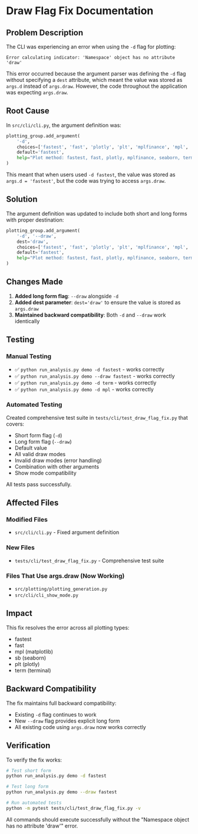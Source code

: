 # Draw Flag Fix Documentation

## Problem Description

The CLI was experiencing an error when using the `-d` flag for plotting:
```
Error calculating indicator: 'Namespace' object has no attribute 'draw'
```

This error occurred because the argument parser was defining the `-d` flag without specifying a `dest` attribute, which meant the value was stored as `args.d` instead of `args.draw`. However, the code throughout the application was expecting `args.draw`.

## Root Cause

In `src/cli/cli.py`, the argument definition was:
```python
plotting_group.add_argument(
    '-d',
    choices=['fastest', 'fast', 'plotly', 'plt', 'mplfinance', 'mpl', 'seaborn', 'sb', 'term'],
    default='fastest',
    help="Plot method: fastest, fast, plotly, mplfinance, seaborn, term"
)
```

This meant that when users used `-d fastest`, the value was stored as `args.d = 'fastest'`, but the code was trying to access `args.draw`.

## Solution

The argument definition was updated to include both short and long forms with proper destination:

```python
plotting_group.add_argument(
    '-d', '--draw',
    dest='draw',
    choices=['fastest', 'fast', 'plotly', 'plt', 'mplfinance', 'mpl', 'seaborn', 'sb', 'term'],
    default='fastest',
    help="Plot method: fastest, fast, plotly, mplfinance, seaborn, term"
)
```

## Changes Made

1. **Added long form flag**: `--draw` alongside `-d`
2. **Added dest parameter**: `dest='draw'` to ensure the value is stored as `args.draw`
3. **Maintained backward compatibility**: Both `-d` and `--draw` work identically

## Testing

### Manual Testing
- ✅ `python run_analysis.py demo -d fastest` - works correctly
- ✅ `python run_analysis.py demo --draw fastest` - works correctly  
- ✅ `python run_analysis.py demo -d term` - works correctly
- ✅ `python run_analysis.py demo -d mpl` - works correctly

### Automated Testing
Created comprehensive test suite in `tests/cli/test_draw_flag_fix.py` that covers:
- Short form flag (`-d`)
- Long form flag (`--draw`)
- Default value
- All valid draw modes
- Invalid draw modes (error handling)
- Combination with other arguments
- Show mode compatibility

All tests pass successfully.

## Affected Files

### Modified Files
- `src/cli/cli.py` - Fixed argument definition

### New Files
- `tests/cli/test_draw_flag_fix.py` - Comprehensive test suite

### Files That Use args.draw (Now Working)
- `src/plotting/plotting_generation.py`
- `src/cli/cli_show_mode.py`

## Impact

This fix resolves the error across all plotting types:
- fastest
- fast  
- mpl (matplotlib)
- sb (seaborn)
- plt (plotly)
- term (terminal)

## Backward Compatibility

The fix maintains full backward compatibility:
- Existing `-d` flag continues to work
- New `--draw` flag provides explicit long form
- All existing code using `args.draw` now works correctly

## Verification

To verify the fix works:
```bash
# Test short form
python run_analysis.py demo -d fastest

# Test long form  
python run_analysis.py demo --draw fastest

# Run automated tests
python -m pytest tests/cli/test_draw_flag_fix.py -v
```

All commands should execute successfully without the "Namespace object has no attribute 'draw'" error. 